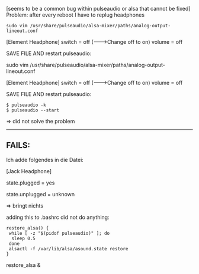 [seems to be a common bug within pulseaudio or alsa that cannot be fixed]
Problem: after every reboot I have to replug headphones

```
sudo vim /usr/share/pulseaudio/alsa-mixer/paths/analog-output-lineout.conf
```

[Element Headphone]
switch = off (--->Change off to on)
volume = off

SAVE FILE AND restart pulseaudio:


sudo vim /usr/share/pulseaudio/alsa-mixer/paths/analog-output-lineout.conf

[Element Headphone]
switch = off (--->Change off to on)
volume = off

SAVE FILE AND restart pulseaudio:

```
$ pulseaudio -k
$ pulseaudio --start
```

=> did not solve the problem

***

## FAILS:

Ich adde folgendes in die Datei:

[Jack Headphone]

state.plugged = yes

state.unplugged = unknown

=> bringt nichts


adding this to .bashrc did not do anything:
```
restore_alsa() {
 while [ -z "$(pidof pulseaudio)" ]; do
  sleep 0.5
 done
 alsactl -f /var/lib/alsa/asound.state restore 
}
```
restore_alsa &

